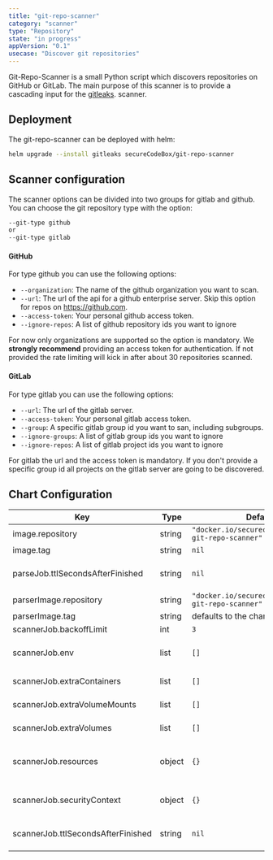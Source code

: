 ```yaml
---
title: "git-repo-scanner"
category: "scanner"
type: "Repository"
state: "in progress"
appVersion: "0.1"
usecase: "Discover git repositories"
---
```


Git-Repo-Scanner is a small Python script which discovers repositories on GitHub or GitLab. The main purpose of this scanner
is to provide a cascading input for the [gitleaks](https://github.com/secureCodeBox/secureCodeBox/tree/main/scanners/gitleaks).
 scanner.

## Deployment

The  git-repo-scanner can be deployed with helm:

```bash
helm upgrade --install gitleaks secureCodeBox/git-repo-scanner
```

## Scanner configuration

The scanner options can be divided into two groups for gitlab and github. You can choose the git
repository type with the option:

```bash
--git-type github
or
--git-type gitlab
```

#### GitHub
For type github you can use the following options:
- `--organization`: The name of the github organization you want to scan.
- `--url`: The url of the api for a github enterprise server. Skip this option for repos on <https://github.com>.
- `--access-token`: Your personal github access token.
- `--ignore-repos`: A list of github repository ids you want to ignore

For now only organizations are supported so the option is mandatory. We **strongly recommend** providing an access token
for authentication. If not provided the rate limiting will kick in after about 30 repositories scanned.

#### GitLab
For type gitlab you can use the following options:
- `--url`: The url of the gitlab server.
- `--access-token`: Your personal gitlab access token.
- `--group`: A specific gitlab group id you want to san, including subgroups.
- `--ignore-groups`: A list of gitlab group ids you want to ignore
- `--ignore-repos`: A list of gitlab project ids you want to ignore

For gitlab the url and the access token is mandatory. If you don't provide a specific group id all projects
on the gitlab server are going to be discovered.

## Chart Configuration

| Key | Type | Default | Description |
|-----|------|---------|-------------|
| image.repository | string | `"docker.io/securecodebox/scanner-git-repo-scanner"` | Container Image to run the scan |
| image.tag | string | `nil` | defaults to the charts version |
| parseJob.ttlSecondsAfterFinished | string | `nil` | seconds after which the kubernetes job for the parser will be deleted. Requires the Kubernetes TTLAfterFinished controller: https://kubernetes.io/docs/concepts/workloads/controllers/ttlafterfinished/ |
| parserImage.repository | string | `"docker.io/securecodebox/parser-git-repo-scanner"` | Parser image repository |
| parserImage.tag | string | defaults to the charts version | Parser image tag |
| scannerJob.backoffLimit | int | `3` |  |
| scannerJob.env | list | `[]` | Optional environment variables mapped into each scanJob (see: https://kubernetes.io/docs/tasks/inject-data-application/define-environment-variable-container/) |
| scannerJob.extraContainers | list | `[]` | Optional additional Containers started with each scanJob (see: https://kubernetes.io/docs/concepts/workloads/pods/init-containers/) |
| scannerJob.extraVolumeMounts | list | `[]` | Optional VolumeMounts mapped into each scanJob (see: https://kubernetes.io/docs/concepts/storage/volumes/) |
| scannerJob.extraVolumes | list | `[]` | Optional Volumes mapped into each scanJob (see: https://kubernetes.io/docs/concepts/storage/volumes/) |
| scannerJob.resources | object | `{}` | CPU/memory resource requests/limits (see: https://kubernetes.io/docs/tasks/configure-pod-container/assign-memory-resource/, https://kubernetes.io/docs/tasks/configure-pod-container/assign-cpu-resource/) |
| scannerJob.securityContext | object | `{}` | Optional securityContext set on scanner container (see: https://kubernetes.io/docs/tasks/configure-pod-container/security-context/) |
| scannerJob.ttlSecondsAfterFinished | string | `nil` | seconds after which the kubernetes job for the scanner will be deleted. Requires the Kubernetes TTLAfterFinished controller: https://kubernetes.io/docs/concepts/workloads/controllers/ttlafterfinished/ |

